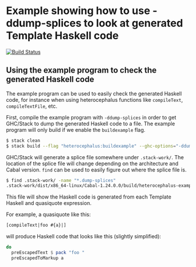 # Example showing how to use -ddump-splices to look at generated Template Haskell code

[![Build Status](https://travis-ci.org/arowM/heterocephalus.svg?branch=master)](https://travis-ci.org/arowM/heterocephalus)

## Using the example program to check the generated Haskell code

The example program can be used to easily check the generated Haskell code, for
instance when using heterocephalus functions like `compileText`,
`compileTextFile`, etc.

First, compile the example program with `-ddump-splices` in order to get
GHC/Stack to dump the generated Haskell code to a file.  The example program
will only build if we enable the `buildexample` flag.

```sh
$ stack clean
$ stack build --flag "heterocephalus:buildexample" --ghc-options="-ddump-splices"
```

GHC/Stack will generate a splice file somewhere under `.stack-work/`.  The
location of the splice file will change depending on the architecture and Cabal
version.  `find` can be used to easily figure out where the splice file is.

```sh
$ find .stack-work/ -name "*.dump-splices"
.stack-work/dist/x86_64-linux/Cabal-1.24.0.0/build/heterocephalus-example/heterocephalus-example-tmp/example/Example.dump-splices
```

This file will show the Haskell code is generated from each Template Haskell and
quasiquote expression.

For example, a quasiquote like this:

```haskell
[compileText|foo #{a}|]
```

will produce Haskell code that looks like this (slightly simplified):

```haskell
do
  preEscapedText $ pack "foo "
  preEscapedToMarkup a
```

